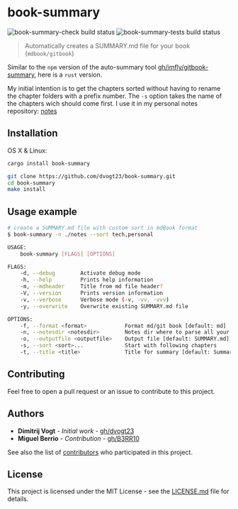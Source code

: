# book-summary

![book-summary-check build status](https://github.com/dvogt23/book-summary/workflows/check/badge.svg)
![book-summary-tests build status](https://github.com/dvogt23/book-summary/workflows/test/badge.svg)

> Automatically creates a SUMMARY.md file for your book (`mdbook/gitbook`)

Similar to the `npm` version of the auto-summary tool [gh/imfly/gitbook-summary](https://github.com/imfly/gitbook-summary), here is a `rust` version.

My initial intention is to get the chapters sorted without having to rename the chapter folders with a prefix number. The `-s` option takes the name of the chapters wich should come first. I use it in my personal notes repository: [notes](https://github.com/dvogt23/notes)

## Installation

OS X & Linux:

```sh
cargo install book-summary
```

```sh
git clone https://github.com/dvogt23/book-summary.git
cd book-summary
make install
```

## Usage example

```sh
# create a SUMMARY.md file with custom sort in mdBook format
$ book-summary -n ./notes --sort tech,personal
```

```sh
USAGE:
    book-summary [FLAGS] [OPTIONS]

FLAGS:
    -d, --debug        Activate debug mode
    -h, --help         Prints help information
    -m, --mdheader     Title from md file header?
    -V, --version      Prints version information
    -v, --verbose      Verbose mode (-v, -vv, -vvv)
    -y, --overwrite    Overwrite existing SUMMARY.md file

OPTIONS:
    -f, --format <format>            Format md/git book [default: md]
    -n, --notesdir <notesdir>        Notes dir where to parse all your notes from [default: ./]
    -o, --outputfile <outputfile>    Output file [default: SUMMARY.md]
    -s, --sort <sort>...             Start with following chapters
    -t, --title <title>              Title for summary [default: Summary]
```

## Contributing

Feel free to open a pull request or an issue to contribute to this project.

## Authors

* **Dimitrij Vogt** - *Initial work* - [gh/dvogt23](https://github.com/dvogt23)
* **Miguel Berrio** - *Contribution* - [gh/B3RR10](https://github.com/B3RR10)

See also the list of [contributors](https://github.com/dvogt23/book-summary/contributors) who participated in this project.

## License

This project is licensed under the MIT License - see the [LICENSE.md](LICENSE.md) file for details.
